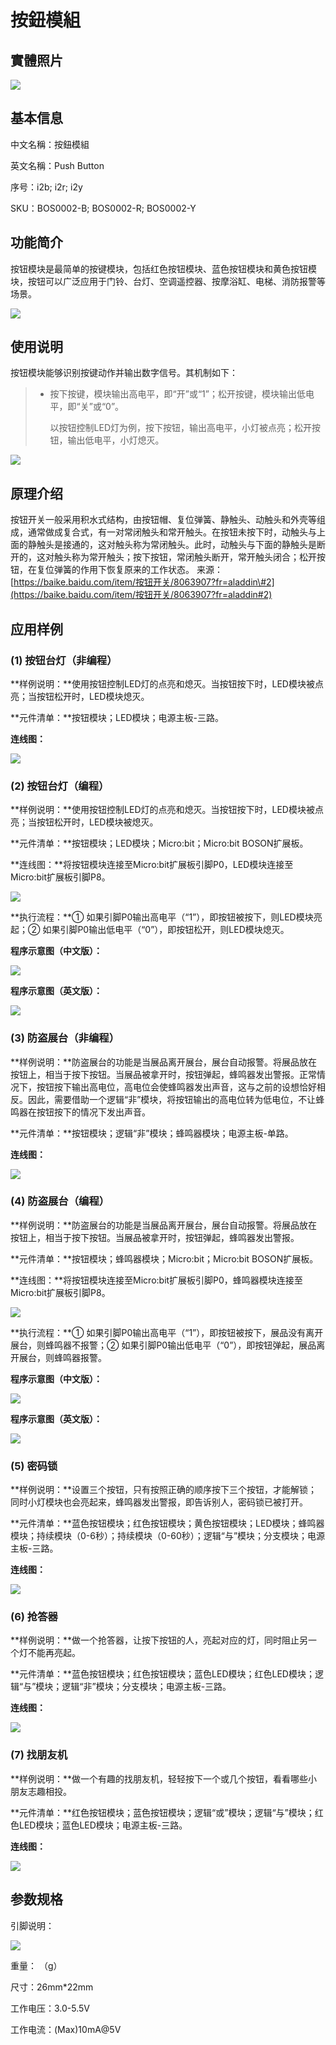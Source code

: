 # 按鈕模組

## 實體照片

![](.gitbook/assets/button_module.jpg)

## 基本信息

中文名稱：按鈕模組

英文名稱：Push Button

序号：i2b; i2r; i2y

SKU：BOS0002-B; BOS0002-R; BOS0002-Y

## 功能简介

按钮模块是最简单的按键模块，包括红色按钮模块、蓝色按钮模块和黄色按钮模块，按钮可以广泛应用于门铃、台灯、空调遥控器、按摩浴缸、电梯、消防报警等场景。

![](.gitbook/assets/boson-an-niu-mo-kuai-mo-kuai-jian-jie.png)

## 使用说明

按钮模块能够识别按键动作并输出数字信号。其机制如下：

> * 按下按键，模块输出高电平，即“开”或“1”；松开按键，模块输出低电平，即“关”或“0”。
>
>   以按钮控制LED灯为例，按下按钮，输出高电平，小灯被点亮；松开按钮，输出低电平，小灯熄灭。

![](.gitbook/assets/boson-an-niu-mo-kuai-shi-yong-shuo-ming.png)

## 原理介绍

按钮开关一般采用积水式结构，由按钮帽、复位弹簧、静触头、动触头和外壳等组成，通常做成复合式，有一对常闭触头和常开触头。在按钮未按下时，动触头与上面的静触头是接通的，这对触头称为常闭触头。此时，动触头与下面的静触头是断开的，这对触头称为常开触头；按下按钮，常闭触头断开，常开触头闭合；松开按钮，在复位弹簧的作用下恢复原来的工作状态。 来源：[https://baike.baidu.com/item/按钮开关/8063907?fr=aladdin\#2](https://baike.baidu.com/item/按钮开关/8063907?fr=aladdin#2)

## 应用样例

### \(1\) 按钮台灯（非编程）

**样例说明：**使用按钮控制LED灯的点亮和熄灭。当按钮按下时，LED模块被点亮；当按钮松开时，LED模块熄灭。

**元件清单：**按钮模块；LED模块；电源主板-三路。

**连线图：**

![](.gitbook/assets/boson-an-niu-mo-kuai-ying-yong-yang-li-1-lian-xian-tu.png)

### \(2\) 按钮台灯（编程）

**样例说明：**使用按钮控制LED灯的点亮和熄灭。当按钮按下时，LED模块被点亮；当按钮松开时，LED模块被熄灭。

**元件清单：**按钮模块；LED模块；Micro:bit；Micro:bit BOSON扩展板。

**连线图：**将按钮模块连接至Micro:bit扩展板引脚P0，LED模块连接至Micro:bit扩展板引脚P8。

![](.gitbook/assets/boson-an-niu-mo-kuai-ying-yong-yang-li-2-lian-xian-tu.png)

**执行流程：**① 如果引脚P0输出高电平（“1”），即按钮被按下，则LED模块亮起；② 如果引脚P0输出低电平（“0”），即按钮松开，则LED模块熄灭。

**程序示意图（中文版）：**

![](.gitbook/assets/boson-an-niu-mo-kuai-ying-yong-yang-li-2-cheng-xu-shi-yi-tu-zhong-wen-ban.png)

**程序示意图（英文版）：**

![](.gitbook/assets/boson-an-niu-mo-kuai-ying-yong-yang-li-2-cheng-xu-shi-yi-tu-ying-wen-ban.png)

### \(3\) 防盗展台（非编程）

**样例说明：**防盗展台的功能是当展品离开展台，展台自动报警。将展品放在按钮上，相当于按下按钮。当展品被拿开时，按钮弹起，蜂鸣器发出警报。正常情况下，按钮按下输出高电位，高电位会使蜂鸣器发出声音，这与之前的设想恰好相反。因此，需要借助一个逻辑“非”模块，将按钮输出的高电位转为低电位，不让蜂鸣器在按钮按下的情况下发出声音。

**元件清单：**按钮模块；逻辑“非”模块；蜂鸣器模块；电源主板-单路。

**连线图：**

![](.gitbook/assets/boson-an-niu-mo-kuai-ying-yong-yang-li-3-lian-xian-tu.png)

### \(4\) 防盗展台（编程）

**样例说明：**防盗展台的功能是当展品离开展台，展台自动报警。将展品放在按钮上，相当于按下按钮。当展品被拿开时，按钮弹起，蜂鸣器发出警报。

**元件清单：**按钮模块；蜂鸣器模块；Micro:bit；Micro:bit BOSON扩展板。

**连线图：**将按钮模块连接至Micro:bit扩展板引脚P0，蜂鸣器模块连接至Micro:bit扩展板引脚P8。

![](.gitbook/assets/boson-an-niu-mo-kuai-ying-yong-yang-li-4-lian-xian-tu.png)

**执行流程：**① 如果引脚P0输出高电平（“1”），即按钮被按下，展品没有离开展台，则蜂鸣器不报警；② 如果引脚P0输出低电平（“0”），即按钮弹起，展品离开展台，则蜂鸣器报警。

**程序示意图（中文版）：**

![](.gitbook/assets/boson-an-niu-mo-kuai-ying-yong-yang-li-4-cheng-xu-shi-yi-tu-zhong-wen-ban.png)

**程序示意图（英文版）：**

![](.gitbook/assets/boson-an-niu-mo-kuai-ying-yong-yang-li-4-cheng-xu-shi-yi-tu-ying-wen-ban.png)

### \(5\) 密码锁

**样例说明：**设置三个按钮，只有按照正确的顺序按下三个按钮，才能解锁；同时小灯模块也会亮起来，蜂鸣器发出警报，即告诉别人，密码锁已被打开。

**元件清单：**蓝色按钮模块；红色按钮模块；黄色按钮模块；LED模块；蜂鸣器模块；持续模块（0-6秒）；持续模块（0-60秒）；逻辑“与”模块；分支模块；电源主板-三路。

**连线图：**

![](.gitbook/assets/boson-an-niu-mo-kuai-ying-yong-yang-li-5-lian-xian-tu.png)

### \(6\) 抢答器

**样例说明：**做一个抢答器，让按下按钮的人，亮起对应的灯，同时阻止另一个灯不能再亮起。

**元件清单：**蓝色按钮模块；红色按钮模块；蓝色LED模块；红色LED模块；逻辑“与”模块；逻辑“非”模块；分支模块；电源主板-三路。

**连线图：**

![](.gitbook/assets/boson-an-niu-mo-kuai-ying-yong-yang-li-6-lian-xian-tu.png)

### \(7\) 找朋友机

**样例说明：**做一个有趣的找朋友机，轻轻按下一个或几个按钮，看看哪些小朋友志趣相投。

**元件清单：**红色按钮模块；蓝色按钮模块；逻辑“或”模块；逻辑“与”模块；红色LED模块；蓝色LED模块；电源主板-三路。

**连线图：**

![](.gitbook/assets/boson-an-niu-mo-kuai-ying-yong-yang-li-7-lian-xian-tu.png)

## 参数规格

引脚说明：

![](.gitbook/assets/button_module_pin.png)

重量： （g）

尺寸：26mm\*22mm

工作电压：3.0-5.5V

工作电流：\(Max\)10mA@5V

